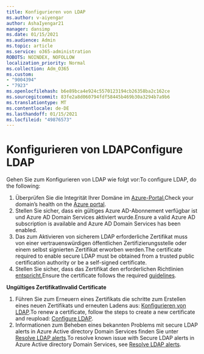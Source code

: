 ```yaml
---
title: Konfigurieren von LDAP
ms.author: v-aiyengar
author: AshaIyengar21
manager: dansimp
ms.date: 01/15/2021
ms.audience: Admin
ms.topic: article
ms.service: o365-administration
ROBOTS: NOINDEX, NOFOLLOW
localization_priority: Normal
ms.collection: Adm_O365
ms.custom:
- "9004394"
- "7923"
ms.openlocfilehash: b6e89bca4e924c5570123194cb26358ba2c162ce
ms.sourcegitcommit: 83fe2a8d060794fdf58445b469b30a3294b7a9b6
ms.translationtype: MT
ms.contentlocale: de-DE
ms.lasthandoff: 01/15/2021
ms.locfileid: "49876573"
---
```

# <a name="configure-ldap"></a><span data-ttu-id="29736-102">Konfigurieren von LDAP</span><span class="sxs-lookup"><span data-stu-id="29736-102">Configure LDAP</span></span>

<span data-ttu-id="29736-103">Gehen Sie zum Konfigurieren von LDAP wie folgt vor:</span><span class="sxs-lookup"><span data-stu-id="29736-103">To configure LDAP, do the following:</span></span>

1. <span data-ttu-id="29736-104">Überprüfen Sie die Integrität Ihrer Domäne im [Azure-Portal.](https://aka.ms/aadds-health)</span><span class="sxs-lookup"><span data-stu-id="29736-104">Check your domain’s health on the [Azure portal](https://aka.ms/aadds-health).</span></span>
1. <span data-ttu-id="29736-105">Stellen Sie sicher, dass ein gültiges Azure AD-Abonnement verfügbar ist und Azure AD Domain Services aktiviert wurde.</span><span class="sxs-lookup"><span data-stu-id="29736-105">Ensure a valid Azure AD subscription is available and Azure AD Domain Services has been enabled.</span></span>
1. <span data-ttu-id="29736-106">Das zum Aktivieren von sicherem LDAP erforderliche Zertifikat muss von einer vertrauenswürdigen öffentlichen Zertifizierungsstelle oder einem selbst signierten Zertifikat erworben werden.</span><span class="sxs-lookup"><span data-stu-id="29736-106">The certificate required to enable secure LDAP must be obtained from a trusted public certification authority or be a self-signed certificate.</span></span>
1. <span data-ttu-id="29736-107">Stellen Sie sicher, dass das Zertifikat den erforderlichen Richtlinien [entspricht.](https://docs.microsoft.com/azure/active-directory-domain-services/active-directory-ds-admin-guide-configure-secure-ldap#requirements-for-the-secure-ldap-certificate)</span><span class="sxs-lookup"><span data-stu-id="29736-107">Ensure the certificate follows the required [guidelines](https://docs.microsoft.com/azure/active-directory-domain-services/active-directory-ds-admin-guide-configure-secure-ldap#requirements-for-the-secure-ldap-certificate).</span></span>

<span data-ttu-id="29736-108">**Ungültiges Zertifikat**</span><span class="sxs-lookup"><span data-stu-id="29736-108">**Invalid Certificate**</span></span>
1. <span data-ttu-id="29736-109">Führen Sie zum Erneuern eines Zertifikats die schritte zum Erstellen eines neuen Zertifikats und erneuten Ladens aus: [Konfigurieren von LDAP](https://docs.microsoft.com/azure/active-directory-domain-services/tutorial-configure-ldaps?WT.mc_id=Portal-Microsoft_Azure_Support).</span><span class="sxs-lookup"><span data-stu-id="29736-109">To renew a certificate, follow the steps to create a new certificate and reupload: [Configure LDAP](https://docs.microsoft.com/azure/active-directory-domain-services/tutorial-configure-ldaps?WT.mc_id=Portal-Microsoft_Azure_Support).</span></span>
1. <span data-ttu-id="29736-110">Informationen zum Beheben eines bekannten Problems mit secure LDAP alerts in Azure Active directory Domain Services finden Sie unter [Resolve LDAP alerts](https://docs.microsoft.com/azure/active-directory-domain-services/alert-ldaps?WT.mc_id=Portal-Microsoft_Azure_Support).</span><span class="sxs-lookup"><span data-stu-id="29736-110">To resolve known issue with Secure LDAP alerts in Azure Active directory Domain Services, see [Resolve LDAP alerts](https://docs.microsoft.com/azure/active-directory-domain-services/alert-ldaps?WT.mc_id=Portal-Microsoft_Azure_Support).</span></span>
